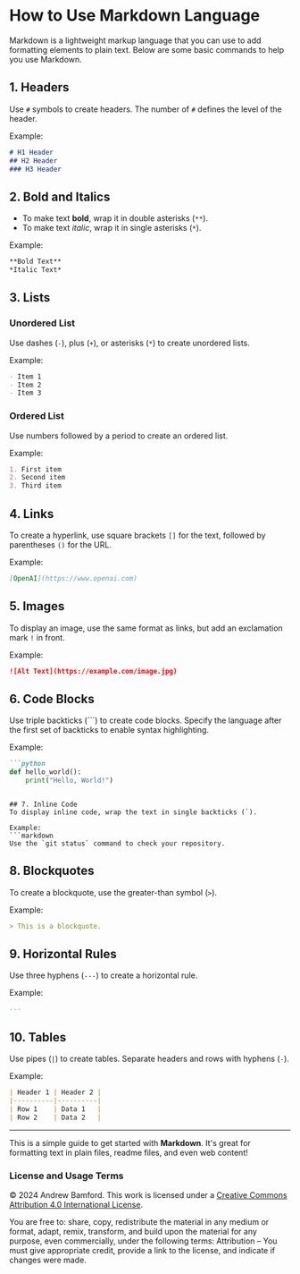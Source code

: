 # How to Use Markdown Language

Markdown is a lightweight markup language that you can use to add formatting elements to plain text. Below are some basic commands to help you use Markdown.

## 1. Headers
Use `#` symbols to create headers. The number of `#` defines the level of the header.

Example:
```markdown
# H1 Header
## H2 Header
### H3 Header
```

## 2. Bold and Italics
- To make text **bold**, wrap it in double asterisks (`**`).
- To make text *italic*, wrap it in single asterisks (`*`).

Example:
```markdown
**Bold Text**
*Italic Text*
```

## 3. Lists
### Unordered List
Use dashes (`-`), plus (`+`), or asterisks (`*`) to create unordered lists.

Example:
```markdown
- Item 1
- Item 2
- Item 3
```

### Ordered List
Use numbers followed by a period to create an ordered list.

Example:
```markdown
1. First item
2. Second item
3. Third item
```

## 4. Links
To create a hyperlink, use square brackets `[]` for the text, followed by parentheses `()` for the URL.

Example:
```markdown
[OpenAI](https://www.openai.com)
```

## 5. Images
To display an image, use the same format as links, but add an exclamation mark `!` in front.

Example:
```markdown
![Alt Text](https://example.com/image.jpg)
```

## 6. Code Blocks
Use triple backticks (```) to create code blocks. Specify the language after the first set of backticks to enable syntax highlighting.

Example:
```markdown
```python
def hello_world():
    print("Hello, World!")
```
```

## 7. Inline Code
To display inline code, wrap the text in single backticks (`).

Example:
```markdown
Use the `git status` command to check your repository.
```

## 8. Blockquotes
To create a blockquote, use the greater-than symbol (`>`).

Example:
```markdown
> This is a blockquote.
```

## 9. Horizontal Rules
Use three hyphens (`---`) to create a horizontal rule.

Example:
```markdown
---
```

## 10. Tables
Use pipes (`|`) to create tables. Separate headers and rows with hyphens (`-`).

Example:
```markdown
| Header 1 | Header 2 |
|----------|----------|
| Row 1    | Data 1   |
| Row 2    | Data 2   |
```

---

This is a simple guide to get started with **Markdown**. It's great for formatting text in plain files, readme files, and even web content!


### License and Usage Terms

© 2024 Andrew Bamford. This work is licensed under a [Creative Commons Attribution 4.0 International License](https://creativecommons.org/licenses/by/4.0/).

You are free to: share, copy, redistribute the material in any medium or format, adapt, remix, transform, and build upon the material for any purpose, even commercially, under the following terms: Attribution – You must give appropriate credit, provide a link to the license, and indicate if changes were made.
